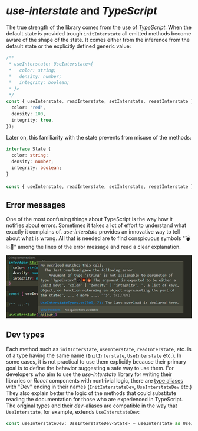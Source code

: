 # *use-interstate* and *TypeScript*

The true strength of the library comes from the use of *TypeScript*. When the default state is provided
trough `initInterstate` all emitted methods become aware of the shape of the state. It comes either
from the inference from the default state or the explicitly defined generic value:

```ts
/**
 * useInterstate: UseInterstate<{
 *   color: string;
 *   density: number;
 *   integrity: boolean;
 * }>
 */
const { useInterstate, readInterstate, setInterstate, resetInterstate } = initInterstate({
  color: 'red',
  density: 100,
  integrity: true,
});
```

Later on, this familiarity with the state prevents from misuse of the methods:

```ts
interface State {
  color: string;
  density: number;
  integrity: boolean;
}

const { useInterstate, readInterstate, setInterstate, resetInterstate } = initInterstate<State>();
```

## Error messages

One of the most confusing things about TypeScript is the way how it notifies about errors. Sometimes
it takes a lot of effort to understand what exactly it complains of. *use-interstate* provides an
innovative way to tell about what is wrong. All that is needed are to find conspicuous symbols
"💣💥🙈" among the lines of the error message and read a clear explanation.

![error-message](error-message.jpg)

## Dev types

Each method such as `initInterstate`, `useInterstate`, `readInterstate`, etc. is of a type having
the same name (`InitInterstate`, `UseInterstate` etc.). In some cases, it is not practical to use
them explicitly because their primary goal is to define the behavior suggesting a safe way to use
them. For developers who aim to use the *use-interstate* library for writing their libraries or
*React* components with nontrivial logic, there are [type aliases](../src/DevTypes.ts) with "Dev"
ending in their names (`InitInterstateDev`, `UseInterstateDev` etc.) They also explain better the
logic of the methods that could substitute reading the documentation for those who are experienced
in TypeScript. The original types and their *dev*-aliases are compatible in the way that
`UseInterstate`, for example, extends `UseInterstateDev`:

```ts
const useInterstateDev: UseInterstateDev<State> = useInterstate as UseInterstate<State>;
```
